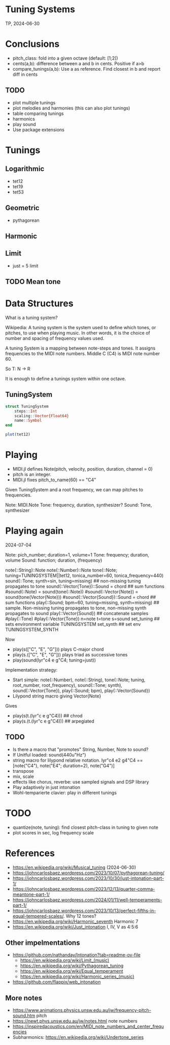 # Tuning Systems
TP, 2024-06-30

# Conclusions

* pitch_class: fold into a given octave (default: [1;2[)
* cents(a,b): difference between a and b in cents. Positive if a>b
* compare_tunings(a,b): Use a as reference. Find closest in b and report diff in cents

## TODO

* plot multiple tunings
* plot melodies and harmonies (this can also plot tunings)
* table comparing tunings
* harmonics
* play sound
* Use package extensions

# Tunings

## Logarithmic

* tet12
* tet19
* tet53

## Geometric

* pythagorean

## Harmonic

## Limit

* just = 5 limit

## TODO Mean tone

# Data Structures

What is a tuning system?

 Wikipedia: 
  A tuning system is the system used to define which tones, or pitches, to use when playing music. In other words, it is the choice of number and spacing of frequency values used. 

A tuning System is a mapping between note-steps and tones. 
It assigns frequencies to the MIDI note numbers.
Middle C (C4) is MIDI note number 60.

So T: N -> R

It is enough to define a tunings system within one octave.

## TuningSystem

``` julia
struct TuningSystem
	steps::Int
    scaling::Vector{Float64}
    name::Symbol
end

plot(tet12)
```
# Playing

* MIDI.jl defines Note(pitch, velocity, position, duration, channel = 0)
* pitch is an integer.
* MIDI.jl fixes pitch_to_name(60) == "C4"

Given TuningSystem and a root frequency, we can map pitches to frequencies.

Note: MIDI.Note
Tone: frequency, duration, synthesizer?
Sound: Tone, synthesizer

# Playing again
2024-07-04

Note: pich_number; duration=1, volume=1
Tone: frequency; duration, volume
Sound: function; duration, (frequency)

note(::String)::Note
note(::Number)::Note
tone(::Note; tuning=TUNINGSYSTEM||tet12, tonica_number=60, tonica_frequency=440)
sound(::Tone; synth=sin, tuning=missing) ## non-missing tuning propagates to tone
sound(::Vector{Tone})::Sound = chord ## sum functions
#sound(::Note) = sound(tone(::Note))
#sound(::Vector{Note}) = sound(tone(Vector{Note}))
#sound(::Vector{Sound})::Sound = chord ## sum functions
play(::Sound; bpm=60, tuning=missing, synth=missing) ## sample. Non-missing tuning propagates to tone, non-missing synth propagates to sound
play(::Vector{Sound}) ## concatenate samples
#play(::Tone)
#play(::Vector{Tone})
n=note
t=tone
s=sound
set_tuning ## sets environment variable TUNINGSYSTEM
set_synth ## set env TUNINGSYSTEM_SYNTH

Now 
* play(s(["C", "E", "G"])) plays C-major chord
* play(s.(["C", "E", "G"])) plays triad as successive tones
* play(sound(lyr"c4 e g"C4; tuning=just))

Implementation strategy:
* Start simple: note(::Number), note(::String), tone(::Note; tuning, root_number, root_frequency), sound(::Tone; synth), sound(::Vector{Tone}), play(::Sound; bpm), play(::Vector{Sound})
* Lilypond string macro giving Vector{Note}

Gives 
* play(s(t.(lyr"c e g"C4))) ## chrod
* play(s.(t.(lyr"c e g"C4))) ## arpegiated


## TODO
* Is there a macro that "promotes" String, Number, Note to sound?
* If Unitful loaded: sound(440u"Hz")
* string macro for lilypond relative notation. lyr"c4 e2 g4"C4 == [note("C4"), note("E4"; duration=2), note("G4")]
* transpose
* mix, scale
* effects like chorus, reverbe: use sampled signals and DSP library
* Play adaptively in just intonation
* Wohl-temparierte clavier: play in different tunings

# TODO

* quantize(note, tuning): find closest pitch-class in tuning to given note
* plot scores in sec, log frequency scale

# References

* https://en.wikipedia.org/wiki/Musical_tuning (2024-06-30)
* https://johncarlosbaez.wordpress.com/2023/10/07/pythagorean-tuning/
* https://johncarlosbaez.wordpress.com/2023/10/30/just-intonation-part-1/
* https://johncarlosbaez.wordpress.com/2023/12/13/quarter-comma-meantone-part-1/
* https://johncarlosbaez.wordpress.com/2024/01/11/well-temperaments-part-1/
* https://johncarlosbaez.wordpress.com/2023/10/13/perfect-fifths-in-equal-tempered-scales/. Why 12 tones?
* https://en.wikipedia.org/wiki/Harmonic_seventh Harmonic 7
* https://en.wikipedia.org/wiki/Just_intonation I, IV, V as 4:5:6

## Other impelmentations
* https://github.com/nathanday/Intonation?tab=readme-ov-file
  - https://en.wikipedia.org/wiki/Limit_(music)
  - https://en.wikipedia.org/wiki/Pythagorean_tuning
  - https://en.wikipedia.org/wiki/Equal_temperament
  - https://en.wikipedia.org/wiki/Harmonic_series_(music)
* https://github.com/flappix/web_intonation

## More notes
* https://www.animations.physics.unsw.edu.au/jw/frequency-pitch-sound.htm pitch
* https://newt.phys.unsw.edu.au/jw/notes.html note numbers
* https://inspiredacoustics.com/en/MIDI_note_numbers_and_center_frequencies
* Subharmonics: https://en.wikipedia.org/wiki/Undertone_series
